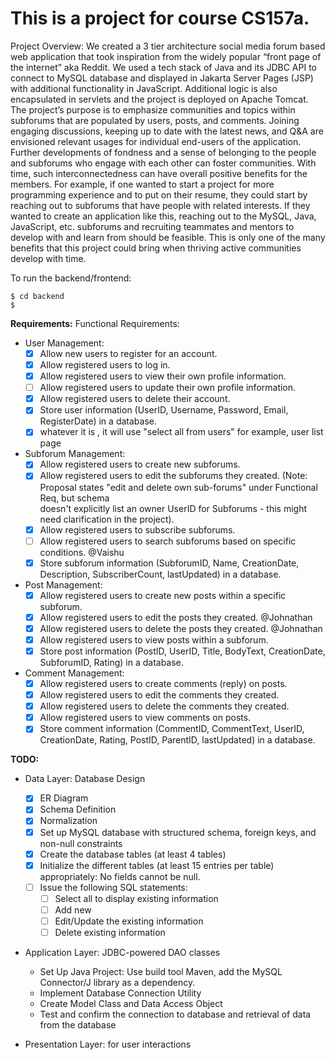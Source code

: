 # This is a project for course CS157a.
Project Overview: 
We created a 3 tier architecture social media forum based web application that took inspiration from the widely popular “front page of the internet” aka Reddit. We used a tech stack of Java and its JDBC API to connect to MySQL database and displayed in Jakarta Server Pages (JSP) with additional functionality in JavaScript. Additional logic is also encapsulated in servlets and the project is deployed on Apache Tomcat. The project’s purpose is to emphasize communities and topics within subforums that are populated by users, posts, and comments. Joining engaging discussions, keeping up to date with the latest news, and Q&A are envisioned relevant usages for individual end-users of the application. Further developments of fondness and a sense of belonging to the people and subforums who engage with each other can foster communities. With time, such interconnectedness can have overall positive benefits for the members. For example, if one wanted to start a project for more programming experience and to put on their resume, they could start by reaching out to subforums that have people with related interests. If they wanted to create an application like this, reaching out to the MySQL, Java, JavaScript, etc. subforums and recruiting teammates and mentors to develop with and learn from should be feasible. This is only one of the many benefits that this project could bring when thriving active communities develop with time.

To run the backend/frontend: 
```
$ cd backend
$ 
```
**Requirements:**
Functional Requirements:

- User Management:
    - [x] Allow new users to register for an account.
    - [x] Allow registered users to log in. 
    - [x] Allow registered users to view their own profile information.
    - [ ] Allow registered users to update their own profile information.
    - [x] Allow registered users to delete their account.
    - [x] Store user information (UserID, Username, Password, Email, RegisterDate) in a database.
    - [x] whatever it is , it will use "select all from users" for example, user list page
- Subforum Management:
    - [x] Allow registered users to create new subforums.
    - [x] Allow registered users to edit the subforums they created. (Note: Proposal states "edit and delete own sub-forums" under Functional Req, but schema     
          doesn't explicitly list an owner UserID for Subforums - this might need clarification in the project).
    - [x] Allow registered users to subscribe subforums.
    - [ ] Allow registered users to search subforums based on specific conditions. @Vaishu
    - [x] Store subforum information (SubforumID, Name, CreationDate, Description, SubscriberCount, lastUpdated) in a database.
- Post Management:
    - [x] Allow registered users to create new posts within a specific subforum. 
    - [x] Allow registered users to edit the posts they created.                 @Johnathan
    - [x] Allow registered users to delete the posts they created.               @Johnathan
    - [x] Allow registered users to view posts within a subforum.  
    - [x] Store post information (PostID, UserID, Title, BodyText, CreationDate, SubforumID, Rating) in a database.
- Comment Management:
    - [x] Allow registered users to create comments (reply) on posts.
    - [x] Allow registered users to edit the comments they created.
    - [x] Allow registered users to delete the comments they created.            
    - [x] Allow registered users to view comments on posts.
    - [x] Store comment information (CommentID, CommentText, UserID, CreationDate, Rating, PostID, ParentID, lastUpdated) in a database.

**TODO:**

- Data Layer: Database Design
    - [x] ER Diagram
    - [x] Schema Definition
    - [x] Normalization
    - [x] Set up MySQL database with structured schema, foreign keys, and non-null constraints
    - [x] Create the database tables (at least 4 tables) 
    - [x] Initialize the different tables (at least 15 entries per table) appropriately: No fields cannot be null.
    - [ ] Issue the following SQL statements:
        - [ ] Select all to display existing information
        - [ ] Add new
        - [ ] Edit/Update the existing information
        - [ ] Delete existing information

- Application Layer: JDBC-powered DAO classes
    * Set Up Java Project: Use build tool Maven, add the MySQL Connector/J library as a dependency.
    * Implement Database Connection Utility
    * Create Model Class and Data Access Object
    * Test and confirm the connection to database and retrieval of data from the database

- Presentation Layer: for user interactions
